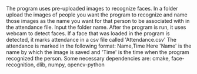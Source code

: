 The program uses pre-uploaded images to recognize faces.
In a folder upload the images of people you want the program to recognize and name those images as the name you want for that person to be associated with in the attendance file.
Input the folder name.
After the program is run, it uses webcam to detect faces.
If a face that was loaded in the program is detected, it marks attendance in a csv file called 'Attendance.csv'
The attendance is marked in the following format:
Name,Time
Here 'Name' is the name by which the image is saved and 'Time' is the time when the program recognized the person.
Some necessary dependencies are: cmake, face-recognition, dlib, numpy, opencv-python
